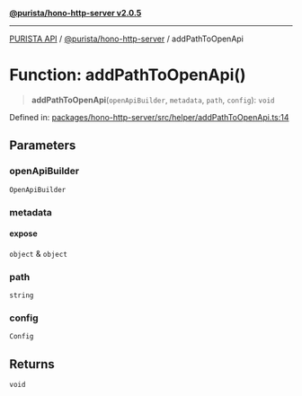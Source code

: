 [**@purista/hono-http-server v2.0.5**](../README.md)

***

[PURISTA API](../../../packages.md) / [@purista/hono-http-server](../README.md) / addPathToOpenApi

# Function: addPathToOpenApi()

> **addPathToOpenApi**(`openApiBuilder`, `metadata`, `path`, `config`): `void`

Defined in: [packages/hono-http-server/src/helper/addPathToOpenApi.ts:14](https://github.com/puristajs/purista/blob/master/packages/hono-http-server/src/helper/addPathToOpenApi.ts#L14)

## Parameters

### openApiBuilder

`OpenApiBuilder`

### metadata

#### expose

`object` & `object`

### path

`string`

### config

`Config`

## Returns

`void`
